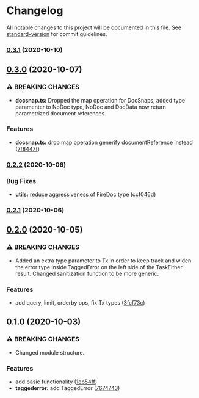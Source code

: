 # Changelog

All notable changes to this project will be documented in this file. See [standard-version](https://github.com/conventional-changelog/standard-version) for commit guidelines.

### [0.3.1](https://github.com/tormenteddan/lambda-store/compare/v0.3.0...v0.3.1) (2020-10-10)

## [0.3.0](https://github.com/tormenteddan/lambda-store/compare/v0.2.2...v0.3.0) (2020-10-07)


### ⚠ BREAKING CHANGES

* **docsnap.ts:** Dropped the map operation for DocSnaps, added type paramenter to NoDoc type, NoDoc
and DocData now return parametrized document references.

### Features

* **docsnap.ts:** drop map operation generify documentReference instead ([7f8447f](https://github.com/tormenteddan/lambda-store/commit/7f8447fd0325510a31d3d0529b6c9ff3cc5e042b))

### [0.2.2](https://github.com/tormenteddan/lambda-store/compare/v0.2.1...v0.2.2) (2020-10-06)


### Bug Fixes

* **utils:** reduce aggressiveness of FireDoc type ([ccf046d](https://github.com/tormenteddan/lambda-store/commit/ccf046d0ac7491257a49310f8674127602c42155))

### [0.2.1](https://github.com/tormenteddan/lambda-store/compare/v0.2.0...v0.2.1) (2020-10-06)

## [0.2.0](https://github.com/tormenteddan/lambda-store/compare/v0.1.0...v0.2.0) (2020-10-05)


### ⚠ BREAKING CHANGES

* Added an extra type parameter to Tx in order to keep track and widen the error type
inside TaggedError on the left side of the TaskEither result. Changed sanitization function to be
more generic.

### Features

* add query, limit, orderby ops, fix Tx types ([3fcf73c](https://github.com/tormenteddan/lambda-store/commit/3fcf73c7e2a479c44a14556031522e1a7505b799))

## 0.1.0 (2020-10-03)


### ⚠ BREAKING CHANGES

* Changed module structure.

### Features

* add basic functionality ([1eb54ff](https://github.com/tormenteddan/lambda-store/commit/1eb54ff5b2150e1cbc799d34941d81f01708d9f3))
* **taggederror:** add TaggedError ([7674743](https://github.com/tormenteddan/lambda-store/commit/76747435b443b616a153a353f2752f32f543ad32))
